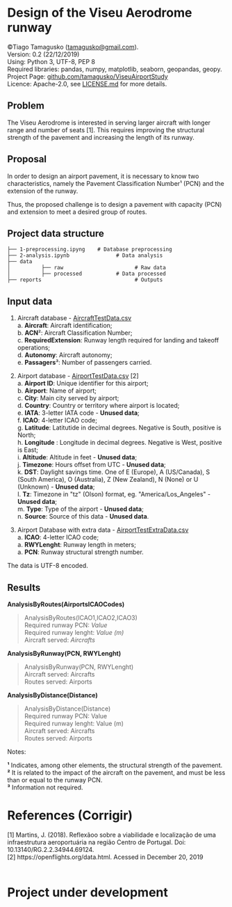 # <h1>Design of the Viseu Aerodrome runway</h1>

©Tiago Tamagusko (tamagusko@gmail.com). 
<br> Version: 0.2 (22/12/2019)
<br> Using: Python 3, UTF-8, PEP 8
<br> Required libraries: pandas, numpy, matplotlib, seaborn, geopandas, geopy.
<br> Project Page: <a href="https://github.com/tamagusko/ViseuAirportStudy/">github.com/tamagusko/ViseuAirportStudy</a>
<br> Licence: Apache-2.0, see <a href="/LICENSE.md">LICENSE.md</a> for more details.


<h2>Problem</h2>

The Viseu Aerodrome is interested in serving larger aircraft with longer range and number of seats [1]. This requires improving the structural strength of the pavement and increasing the length of its runway.

<h2>Proposal</h2>

In order to design an airport pavement, it is necessary to know two characteristics, namely the Pavement Classification Number¹ (PCN) and the extension of the runway.

Thus, the proposed challenge is to design a pavement with capacity (PCN) and extension to meet a desired group of routes.

<h2>Project data structure</h2>
    
    ├── 1-preprocessing.ipyng    # Database preprocessing 
    ├── 2-analysis.ipynb               # Data analysis
    ├── data                  
    │          ├── raw                       # Raw data
    │          ├── processed           # Data processed
    ├── reports                              # Outputs
    
<h2>Input data</h2>

1. Aircraft database - <a href="/data/processed/AircraftTestData.csv">AircraftTestData.csv</a> 
   <br>a. **Aircraft**: Aircraft identification;
   <br>b. **ACN**²: Aircraft Classification Number;
   <br>c. **RequiredExtension**: Runway length required for landing and takeoff operations;
   <br>d. **Autonomy**: Aircraft autonomy;
   <br>e. **Passagers**³: Number of passengers carried.

2. Airport database  - <a href="/data/processed/AirportTestData.csv">AirportTestData.csv</a>  [2]
   <br>a. **Airport ID**: 	Unique identifier for this airport;
   <br>b. **Airport**: Name of airport;
   <br>c. **City**:  Main city served by airport;
   <br>d. **Country**: 	Country or territory where airport is located;
   <br>e. **IATA**:  3-letter IATA code - **Unused data**;
   <br>f. **ICAO**:  4-letter ICAO code;
   <br>g. **Latitude**: 	Latitutide in decimal degrees. Negative is South, positive is North;
   <br>h. **Longitude** :	Longitude in decimal degrees. Negative is West, positive is East;
   <br>i. **Altitude**: 	Altitude in feet - **Unused data**;
   <br>j. **Timezone**: 	Hours offset from UTC  - **Unused data**;
   <br>k. **DST**: 	Daylight savings time. One of E (Europe), A (US/Canada), S (South America), O (Australia), Z (New Zealand), N (None) or U (Unknown)  - **Unused data**;
   <br>l. **Tz**: Timezone in "tz" (Olson) format, eg. "America/Los_Angeles" - **Unused data**;
   <br>m. **Type**: 	Type of the airport - **Unused data**;
   <br>n. **Source**: 	Source of this data - **Unused data**.
3. Airport Database with extra data - <a href="/data/processed/AirportTestData.csv">AirportTestExtraData.csv</a>
   <br>a. **ICAO**:  4-letter ICAO code;
   <br>a. **RWYLenght**:  Runway length in meters;
   <br>a. **PCN**:  Runway structural strength number.
   
The data is UTF-8 encoded.

<h2>Results</h2>

**AnalysisByRoutes(AirportsICAOCodes)**
> AnalysisByRoutes(ICAO1,ICAO2,ICAO3)
<br>Required runway PCN: *Value*
<br>Required runway lenght: *Value (m)*
<br>Aircraft served: *Aircrafts*

**AnalysisByRunway(PCN, RWYLenght)**
> AnalysisByRunway(PCN, RWYLenght)
<br>Aircraft served: Aircrafts
<br>Routes served: Airports

**AnalysisByDistance(Distance)**
> AnalysisByDistance(Distance)
<br>Required runway PCN: Value
<br>Required runway lenght: Value (m)
<br>Aircraft served: Aircrafts
<br>Routes served: Airports


Notes: 

**¹** Indicates, among other elements, the structural strength of the pavement. <br>
**²** It is related to the impact of the aircraft on the pavement, and must be less than or equal to the runway PCN. <br>
**³** Information not required.


<h1> References (Corrigir)</h1> 
[1] Martins, J. (2018).  Reflexãoo sobre a viabilidade e localização de uma infraestrutura aeroportuária na região Centro de Portugal. Doi: 10.13140/RG.2.2.34944.69124.
<br>[2] https://openflights.org/data.html. Acessed in December 20, 2019<br><br>

# Project under development
